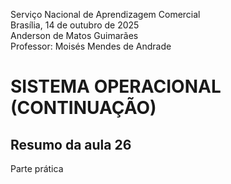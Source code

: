 Serviço Nacional de Aprendizagem Comercial  
Brasília, 14 de outubro de 2025  
Anderson de Matos Guimarães  
Professor: Moisés Mendes de Andrade

# SISTEMA OPERACIONAL (CONTINUAÇÃO)

## Resumo da aula 26

Parte prática
